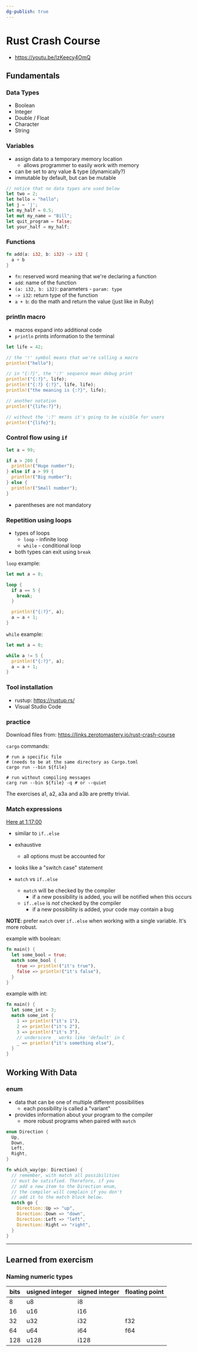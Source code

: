 ```yaml
---
dg-publish: true
---
```

# Rust Crash Course

- <https://youtu.be/lzKeecy4OmQ>

## Fundamentals

### Data Types

- Boolean
- Integer
- Double / Float
- Character
- String

### Variables

- assign data to a temporary memory location
    - allows programmer to easily work with memory
- can be set to any value & type (dynamically?)
- immutable by default, but can be mutable

```rust
// notice that no data types are used below
let two = 2;
let hello = "hello";
let j = 'j';
let my_half = 0.5;
let mut my_name = "Bill";
let quit_program = false;
let your_half = my_half;
```


### Functions

```rust
fn add(a: i32, b: i32) -> i32 {
  a + b
}
```

- `fn`: reserved word meaning that we're declaring a function
- `add`: name of the function
- `(a: i32, b: i32)`: parameters - `param: type`
- `-> i32`: return type of the function
- `a + b`: do the math and return the value (just like in Ruby)


### println macro

- macros expand into additional code
- `println` prints information to the terminal

```rust
let life = 42;

// the '!' symbol means that we're calling a macro
println!("hello");

// in "{:?}", the ':?' sequence mean debug print
println!("{:?}", life);
println!("{:?} {:?}", life, life);
println!("the meaning is {:?}", life);

// another notation
println!("{life:?}");

// without the ':?' means it's going to be visible for users
println!("{life}");
```


### Control flow using `if`

```rust
let a = 99;

if a > 200 {
  println!("Huge number");
} else if a > 99 {
  println!("Big number");
} else {
  println!("Small number");
}
```

- parentheses are not mandatory


### Repetition using loops

- types of loops
    - `loop` - infinite loop
    - `while` - conditional loop
 - both types can exit using `break` 

`loop` example:
```rust
let mut a = 0;

loop {
  if a == 5 {
    break;
  }

  println!("{:?}", a);
  a = a + 1;
}
```

`while` example:
```rust
let mut a = 0;

while a != 5 {
  println!("{:?}", a);
  a = a + 1;
}
```


### Tool installation

- rustup: <https://rustup.rs/>
- Visual Studio Code


### practice

Download files from: <https://links.zerotomastery.io/rust-crash-course>

`cargo` commands:

```shell
# run a specific file
# (needs to be at the same directory as Cargo.toml
cargo run --bin ${file}

# run without compiling messages
carg run --bin ${file} -q # or --quiet
```

The exercises a1, a2, a3a and a3b are pretty trivial.

### Match expressions

[Here at 1:17:00](https://youtu.be/lzKeecy4OmQ?t=4620)

- similar to `if..else`
- exhaustive
    - all options must be accounted for
- looks like a "switch case" statement

- `match` vs `if..else`
    - `match` will be checked by the compiler
        - if a new possibility is added, you will be notified when this occurs
    - `if..else` is *not* checked by the compiler
        - if a new possibility is added, your code may contain a bug

**NOTE**: prefer `match` over `if..else` when working with a single variable. It's more robust.

example with boolean:
```rust
fn main() {
  let some_bool = true;
  match some_bool {
    true => println!("it's true"),
    false => println!("it's false"),
  }
}
```

example with int:
```rust
fn main() {
  let some_int = 3;
  match some_int {
    1 => println!("it's 1"),
    2 => println!("it's 2"),
    3 => println!("it's 3"),
    // underscore _ works like 'default' in C
    _ => println!("it's something else"),
  }
}
```


## Working With Data

### enum

- data that can be one of multiple different possibilities
    - each possibility is called a "variant"
- provides information about your program to the compiler
    - more robust programs when paired with `match`


```rust
enum Direction {
  Up,
  Down,
  Left,
  Right,
}

fn which_way(go: Direction) {
  // remember, with match all possibilities
  // must be satisfied. Therefore, if you
  // add a new item to the Direction enum,
  // the compiler will complain if you don't
  // add it to the match block below.
  match go {
    Direction::Up => "up",
    Direction::Down => "down",
    Direction::Left => "left",
    Direction::Right => "right",
  }
}
```




---

## Learned from exercism

### Naming numeric types

| bits | usigned integer | signed integer | floating point |
| ---- | --------------- | -------------- | -------------- |
| 8    | u8              | i8             |                |
| 16   | u16             | i16            |                |
| 32   | u32             | i32            | f32            |
| 64   | u64             | i64            | f64            |
| 128  | u128            | i128           |                |

